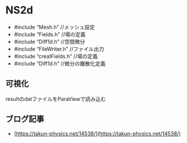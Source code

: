 # NS2d

- #include “Mesh.h” //メッシュ設定
- #include “Fields.h” //場の定義
- #include “Diff1d.h” //空間微分
- #include “FileWriter.h” //ファイル出力
- #include “creatFields.h” //場の定義
- #include “Diff1d.h” //微分の離散化定義

## 可視化
resultのdatファイルをParaViewで読み込む

## ブログ記事
- [https://takun-physics.net/14538/](https://takun-physics.net/14538/)
